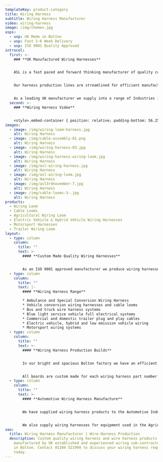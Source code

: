 ```yaml
---
templateKey: product-category
title: Wiring Harness
subtitle: Wiring Harness Manufacturer
video: wiring-harness
image: /img/chemex.jpg
usps:
  - usp: UK Made in Bolton
  - usp: Fast 3-6 Week Delivery
  - usp: ISO 9001 Quality Approved
introcol:
  first: >-
    ### **UK Manufactured Wiring Harnesses**


    ASL is a fast paced and forward thinking manufacturer of quality custom-made wiring harnesses.


    Our harness production lines are streamlined for efficient manufacture, complete with 10m long wiring boards and side stock filled trolleys for all materials and tooling.


    As a leading UK manufacturer we supply into a range of Industries including; Automotive, Agriculture and Utilities.
  second: >-
    ### **Wiring Harness Video**


    <style>.embed-container { position: relative; padding-bottom: 56.25%; height: 0; overflow: hidden; max-width: 100%; } .embed-container iframe, .embed-container object, .embed-container embed { position: absolute; top: 0; left: 0; width: 100%; height: 100%; }</style><div class='embed-container'><iframe src='https://www.youtube.com/embed/TTebZ3qU9sQ?loop=1&playlist=TTebZ3qU9sQ' frameborder='0' allowfullscreen></iframe></div>
images:
  - image: /img/wiring-loom-harness.jpg
    alt: Wiring Harness
  - image: /img/cable-assembly-01.png
    alt: Wiring Harness
  - image: /img/wiring-harness-03.jpg
    alt: Wiring Harness
  - image: /img/wiring-harness-wiring-loom.jpg
    alt: Wiring Harness
  - image: /img/asl-wiring-harness.jpg
    alt: Wiring Harness
  - image: /img/asl-wiring-loom.jpg
    alt: Wiring Harness
  - image: /img/asl3rdnovember-7.jpg
    alt: Wiring Harness
  - image: /img/cable-looms-3-.jpg
    alt: Wiring Harness
products:
  - Wiring Loom
  - Cable Looms
  - Agricultural Wiring Loom
  - Electric Vehicle & Hybrid Vehicle Wiring Harnesses
  - Motorsport Harnesses
  - Trailer Wiring Loom
layout:
  - type: column
    column:
      title: ""
      text: >-
        #### **Custom Made Quality Wiring Harnesses** 


        As an ISO 9001 approved manufacturer we produce wiring harnesses to the highest quality and carry out a full electrical test on every product before despatch. Our harness team are trained to IPC A-620 standards and understand the importance of reliability. All our harnesses are built against customer drawing, and our skilled and quality conscious team are fully trained and technically well experienced harness builders. Every loom is made to perfection and turned around on an efficient 3-6 weeks.
  - type: column
    column:
      title: ""
      text: |-
        #### **Wiring Harness Range**

        * Ambulance and Special Conversion Wiring Harness
        * Vehicle conversion wiring harnesses and cable looms
        * Bus and truck wire harness systems
        * Blue light service vehicle full electrical systems
        * Commercial and domestic trailer plug and play cables
        * Electric vehicle, hybrid and low emission vehicle wiring
        * Motorsport wiring systems
  - type: column
    column:
      title: ""
      text: >-
        #### **Wiring Harness Production Builds**


        In our bright and spacious Bolton factory we have an efficient production set-up including 10m long wiring build boards and cable reels and connectors on stock trolleys. Due to the complexity and size of the wiring harnesses, our production team find that the fastest and most efficient way to build is by working off floor standing harness boards. 


        All boards are custom made for each wiring harness part number with a CAD drawing made to scale and placed on the board prior to build. Our technical engineers ensure that the CAD drawing is printed with correct cable specifications and lengths, connectors and note any special processes that may need to be carried out ie. heat shrinking to protect particular areas of the harnesses.
  - type: column
    column:
      title: ""
      text: >-
        #### **Automotive Wiring Harness Manufacture**


        We have supplied wiring harness products to the Automotive Industry for over 25 years. Our expertise has grown tremendously, where we now boast an extensive range of experience in commercial vehicles. These include; Ambulances, Buses, Cars, Trucks, Trailers and Vans. Working with the latest models in vehicle technology, our technical team also have the knowledge and skills to support wiring harnesses for any electric and hybrid system.


        We also supply wiring harnesses for equipment used in the Agricultural Industry. These include; Crop Spraying tractors, Flail Mowers and Harvesters. All our wiring assemblies are built to a robust and high quality standard that ensures products will withstand any environmental condition.
seo:
  title: Wiring Harness Manufacturer | Wire Harness Production
  description: Custom quality wiring harness and wire harness products
    manufactured by UK established and experienced wiring sub-contractor based
    in Bolton. Contact 01204 521999 to discuss your wiring harness requirements
    today.
---
```

